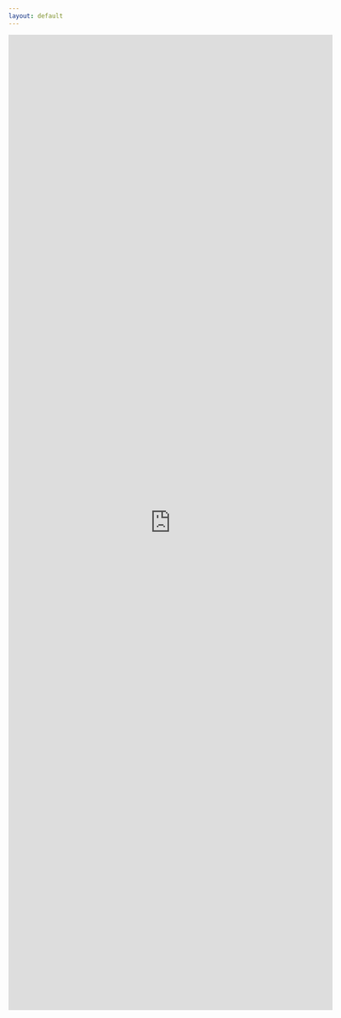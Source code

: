 ```yaml
---
layout: default
---
```


<iframe src="https://docs.google.com/forms/d/e/1FAIpQLSfKq7tGRpKnUmA5lfiylUcBPoKkEaRNlnXfyIMGVNKVL2llKQ/viewform?embedded=true" width="640" height="1927" frameborder="0" marginheight="0" marginwidth="0">Loading…</iframe>
